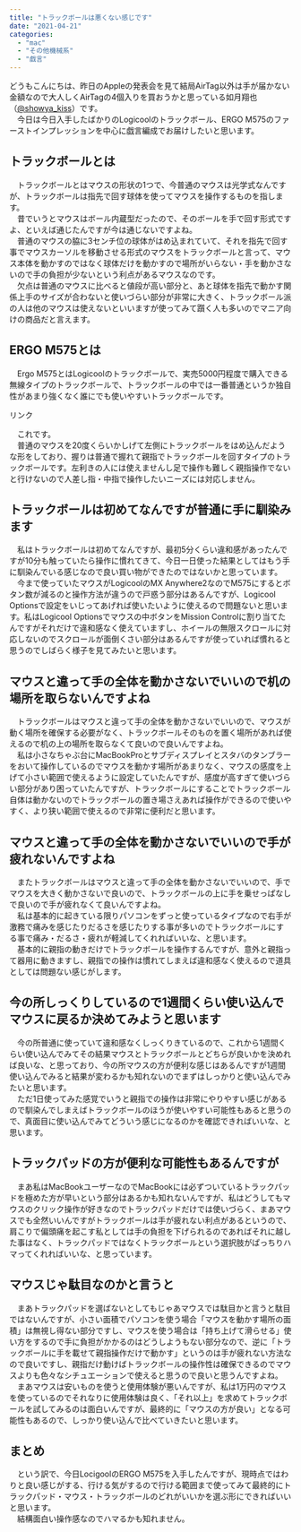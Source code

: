 ```yaml
---
title: "トラックボールは悪くない感じです"
date: "2021-04-21"
categories: 
  - "mac"
  - "その他機械系"
  - "戯言"
---
```


どうもこんにちは、昨日のAppleの発表会を見て結局AirTag以外は手が届かない金額なので大人しくAirTagの4個入りを買おうかと思っている如月翔也（[@showya\_kiss](http://twitter.com/showya_kiss)）です。  
　今日は今日入手したばかりのLogicoolのトラックボール、ERGO M575のファーストインプレッションを中心に戯言編成でお届けしたいと思います。  

## トラックボールとは

　トラックボールとはマウスの形状の1つで、今普通のマウスは光学式なんですが、トラックボールは指先で回す球体を使ってマウスを操作するものを指します。  
　昔でいうとマウスはボール内蔵型だったので、そのボールを手で回す形式ですよ、といえば通じたんですが今は通じないですよね。  
　普通のマウスの脇に3センチ位の球体がはめ込まれていて、それを指先で回す事でマウスカーソルを移動させる形式のマウスをトラックボールと言って、マウス本体を動かすのではなく球体だけを動かすので場所がいらない・手を動かさないので手の負担が少ないという利点があるマウスなのです。  
　欠点は普通のマウスに比べると値段が高い部分と、あと球体を指先で動かす関係上手のサイズが合わないと使いづらい部分が非常に大きく、トラックボール派の人は他のマウスは使えないといいますが使ってみて躓く人も多いのでマニア向けの商品だと言えます。  

## ERGO M575とは

　Ergo M575とはLogicoolのトラックボールで、実売5000円程度で購入できる無線タイプのトラックボールで、トラックボールの中では一番普通というか独自性があまり強くなく誰にでも使いやすいトラックボールです。  
<script type="text/javascript">(function(b,c,f,g,a,d,e){b.MoshimoAffiliateObject=a;b[a]=b[a]||function(){arguments.currentScript=c.currentScript||c.scripts[c.scripts.length-2];(b[a].q=b[a].q||[]).push(arguments)};c.getElementById(a)||(d=c.createElement(f),d.src=g,d.id=a,e=c.getElementsByTagName("body")[0],e.appendChild(d))})(window,document,"script","//dn.msmstatic.com/site/cardlink/bundle.js?20210203","msmaflink");msmaflink({"n":"ロジクール ワイヤレスマウス トラックボール 無線 M575S Bluetooth Unifying 5ボタン トラックボールマウス ワイヤレス マウス windows mac iPad 電池寿命最大24ケ月 M575 ブラック 国内正規品 1年間無償保証","b":"Logicool(ロジクール)","t":"910-005877","d":"https:\/\/m.media-amazon.com","c_p":"\/images\/I","p":["\/31TYOVsxQTL._SL500_.jpg","\/41cQmYNQ03L._SL500_.jpg","\/41CYXNwFrBL._SL500_.jpg","\/513aEl7UqxL._SL500_.jpg","\/41vH6BC5HyL._SL500_.jpg","\/41TIERQwrRL._SL500_.jpg","\/41X8By-olXL._SL500_.jpg","\/41cqXexnCgL._SL500_.jpg","\/41Xk3angwNL._SL500_.jpg","\/310CaQSNWNL._SL500_.jpg"],"u":{"u":"https:\/\/www.amazon.co.jp\/dp\/B08L4ZR79Q","t":"amazon","r_v":""},"v":"2.1","b_l":[{"id":1,"u_tx":"Amazonで見る","u_bc":"#f79256","u_url":"https:\/\/www.amazon.co.jp\/dp\/B08L4ZR79Q","a_id":2093955,"p_id":170,"pl_id":27060,"pc_id":185,"s_n":"amazon","u_so":1},{"id":2,"u_tx":"楽天市場で見る","u_bc":"#f76956","u_url":"https:\/\/search.rakuten.co.jp\/search\/mall\/%E3%83%AD%E3%82%B8%E3%82%AF%E3%83%BC%E3%83%AB%20%E3%83%AF%E3%82%A4%E3%83%A4%E3%83%AC%E3%82%B9%E3%83%9E%E3%82%A6%E3%82%B9%20%E3%83%88%E3%83%A9%E3%83%83%E3%82%AF%E3%83%9C%E3%83%BC%E3%83%AB%20%E7%84%A1%E7%B7%9A%20M575S%20Bluetooth%20Unifying%205%E3%83%9C%E3%82%BF%E3%83%B3%20%E3%83%88%E3%83%A9%E3%83%83%E3%82%AF%E3%83%9C%E3%83%BC%E3%83%AB%E3%83%9E%E3%82%A6%E3%82%B9%20%E3%83%AF%E3%82%A4%E3%83%A4%E3%83%AC%E3%82%B9%20%E3%83%9E%E3%82%A6%E3%82%B9%20windows%20mac%20iPad%20%E9%9B%BB%E6%B1%A0%E5%AF%BF%E5%91%BD%E6%9C%80%E5%A4%A724%E3%82%B1%E6%9C%88%20M575%20%E3%83%96%E3%83%A9%E3%83%83%E3%82%AF%20%E5%9B%BD%E5%86%85%E6%AD%A3%E8%A6%8F%E5%93%81%201%E5%B9%B4%E9%96%93%E7%84%A1%E5%84%9F%E4%BF%9D%E8%A8%BC\/","a_id":2093954,"p_id":54,"pl_id":27059,"pc_id":54,"s_n":"rakuten","u_so":2},{"id":3,"u_tx":"Yahoo!ショッピングで見る","u_bc":"#66a7ff","u_url":"https:\/\/shopping.yahoo.co.jp\/search?first=1\u0026p=%E3%83%AD%E3%82%B8%E3%82%AF%E3%83%BC%E3%83%AB%20%E3%83%AF%E3%82%A4%E3%83%A4%E3%83%AC%E3%82%B9%E3%83%9E%E3%82%A6%E3%82%B9%20%E3%83%88%E3%83%A9%E3%83%83%E3%82%AF%E3%83%9C%E3%83%BC%E3%83%AB%20%E7%84%A1%E7%B7%9A%20M575S%20Bluetooth%20Unifying%205%E3%83%9C%E3%82%BF%E3%83%B3%20%E3%83%88%E3%83%A9%E3%83%83%E3%82%AF%E3%83%9C%E3%83%BC%E3%83%AB%E3%83%9E%E3%82%A6%E3%82%B9%20%E3%83%AF%E3%82%A4%E3%83%A4%E3%83%AC%E3%82%B9%20%E3%83%9E%E3%82%A6%E3%82%B9%20windows%20mac%20iPad%20%E9%9B%BB%E6%B1%A0%E5%AF%BF%E5%91%BD%E6%9C%80%E5%A4%A724%E3%82%B1%E6%9C%88%20M575%20%E3%83%96%E3%83%A9%E3%83%83%E3%82%AF%20%E5%9B%BD%E5%86%85%E6%AD%A3%E8%A6%8F%E5%93%81%201%E5%B9%B4%E9%96%93%E7%84%A1%E5%84%9F%E4%BF%9D%E8%A8%BC","a_id":2099557,"p_id":1225,"pl_id":27061,"pc_id":1925,"s_n":"yahoo","u_so":3}],"eid":"XO9Bc","s":"s"});</script>

リンク

  
　これです。  
　普通のマウスを20度くらいかしげて左側にトラックボールをはめ込んだような形をしており、握りは普通で握れて親指でトラックボールを回すタイプのトラックボールです。左利きの人には使えませんし足で操作も難しく親指操作でないと行けないので人差し指・中指で操作したいニーズには対応しません。  

## トラックボールは初めてなんですが普通に手に馴染みます

　私はトラックボールは初めてなんですが、最初5分くらい違和感があったんですが10分も触っていたら操作に慣れてきて、今日一日使った結果としてはもう手に馴染んでいる感じなので良い買い物ができたのではないかと思っています。  
　今まで使っていたマウスがLogicoolのMX Anywhere2なのでM575にするとボタン数が減るのと操作方法が違うので戸惑う部分はあるんですが、Logicool Optionsで設定をいじってあげれば使いたいように使えるので問題ないと思います。私はLogicool Optionsでマウスの中ボタンをMission Controlに割り当てたんですがそれだけで違和感なく使えていますし、ホイールの無限スクロールに対応しないのでスクロールが面倒くさい部分はあるんですが使っていれば慣れると思うのでしばらく様子を見てみたいと思います。  

## マウスと違って手の全体を動かさないでいいので机の場所を取らないんですよね

　トラックボールはマウスと違って手の全体を動かさないでいいので、マウスが動く場所を確保する必要がなく、トラックボールそのものを置く場所があれば使えるので机の上の場所を取らなくて良いので良いんですよね。  
　私は小さなちゃぶ台にMacBookProとサブディスプレイとスタバのタンブラーをおいて操作しているのでマウスを動かす場所があまりなく、マウスの感度を上げて小さい範囲で使えるように設定していたんですが、感度が高すぎて使いづらい部分があり困っていたんですが、トラックボールにすることでトラックボール自体は動かないのでトラックボールの置き場さえあれば操作ができるので使いやすく、より狭い範囲で使えるので非常に便利だと思います。  

## マウスと違って手の全体を動かさないでいいので手が疲れないんですよね

　またトラックボールはマウスと違って手の全体を動かさないでいいので、手でマウスを大きく動かさないで良いので、トラックボールの上に手を乗せっぱなしで良いので手が疲れなくて良いんですよね。  
　私は基本的に起きている限りパソコンをずっと使っているタイプなので右手が激務で痛みを感じたりだるさを感じたりする事が多いのでトラックボールにする事で痛み・だるさ・疲れが軽減してくれればいいな、と思います。  
　基本的に親指の動きだけでトラックボールを操作するんですが、意外と親指って器用に動きますし、親指での操作は慣れてしまえば違和感なく使えるので道具としては問題ない感じがします。  

## 今の所しっくりしているので1週間くらい使い込んでマウスに戻るか決めてみようと思います

　今の所普通に使っていて違和感なくしっくりきているので、これから1週間くらい使い込んでみてその結果マウスとトラックボールとどちらが良いかを決めれば良いな、と思っており、今の所マウスの方が便利な感じはあるんですが1週間使い込んでみると結果が変わるかも知れないのでまずはしっかりと使い込んでみたいと思います。  
　ただ1日使ってみた感覚でいうと親指での操作は非常にやりやすい感じがあるので馴染んでしまえばトラックボールのほうが使いやすい可能性もあると思うので、真面目に使い込んでみてどういう感じになるのかを確認できればいいな、と思います。  

## トラックパッドの方が便利な可能性もあるんですが

　まあ私はMacBookユーザーなのでMacBookには必ずついているトラックパッドを極めた方が早いという部分はあるかも知れないんですが、私はどうしてもマウスのクリック操作が好きなのでトラックパッドだけでは使いづらく、まあマウスでも全然いいんですがトラックボールは手が疲れない利点があるというので、肩こりで偏頭痛を起こす私としては手の負担を下げられるのであればそれに越した事はなく、トラックパッドではなくトラックボールという選択肢がぱっちりハマってくれればいいな、と思っています。  

## マウスじゃ駄目なのかと言うと

　まあトラックパッドを選ばないとしてもじゃあマウスでは駄目かと言うと駄目ではないんですが、小さい面積でパソコンを使う場合「マウスを動かす場所の面積」は無視し得ない部分ですし、マウスを使う場合は「持ち上げて滑らせる」使い方をするので手に負担がかかるのはどうしようもない部分なので、逆に「トラックボールに手を載せて親指操作だけで動かす」というのは手が疲れない方法なので良いですし、親指だけ動けばトラックボールの操作性は確保できるのでマウスよりも色々なシチュエーションで使えると思うので良いと思うんですよね。  
　まあマウスは安いものを使うと使用体験が悪いんですが、私は1万円のマウスを使っているのでそれなりに使用体験は良く、「それ以上」を求めてトラックボールを試してみるのは面白いんですが、最終的に「マウスの方が良い」となる可能性もあるので、しっかり使い込んで比べていきたいと思います。  

## まとめ

　という訳で、今日LocigoolのERGO M575を入手したんですが、現時点ではわりと良い感じがする、行ける気がするので行ける範囲まで使ってみて最終的にトラックパッド・マウス・トラックボールのどれがいいかを選ぶ形にできればいいと思います。  
　結構面白い操作感なのでハマるかも知れません。
